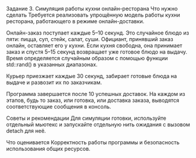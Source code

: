 Задание 3. Симуляция работы кухни онлайн-ресторана
Что нужно сделать
Требуется реализовать упрощённую модель работы кухни ресторана, работающего в режиме онлайн-доставки.

Онлайн-заказ поступает каждые 5–10 секунд. Это случайное блюдо из пяти: пицца, суп, стейк, салат, суши. Официант, принявший заказ онлайн, оставляет его у кухни. Если кухня свободна, она принимает заказ и спустя 5–15 секунд возвращает уже готовое блюдо на выдачу. Время определяется случайным образом с помощью функции std::rand() в указанных диапазонах.

Курьер приезжает каждые 30 секунд, забирает готовые блюда на выдаче и развозит их по заказчикам.

Программа завершается после 10 успешных доставок. На каждом из этапов, будь то заказ, или готовка, или доставка заказа, выводятся соответствующие сообщения в консоль.

Советы и рекомендации
Для симуляции готовки, используйте отдельный мьютекс и запускайте отдельную нить ожидания с вызовом detach для неё.

Что оценивается
Корректность работы программы и безопасность использования общих ресурсов.
